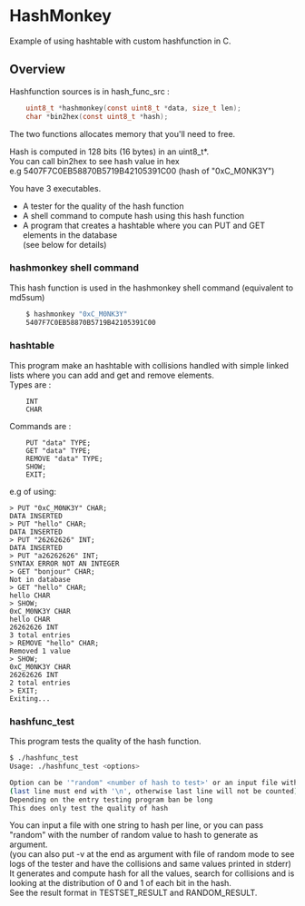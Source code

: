 # HashMonkey
Example of using hashtable with custom hashfunction in C.

## Overview

Hashfunction sources is in hash_func_src :
```c
    uint8_t *hashmonkey(const uint8_t *data, size_t len);
    char *bin2hex(const uint8_t *hash);
```
The two functions allocates memory that you'll need to free.  
  
Hash is computed in 128 bits (16 bytes) in an uint8_t*.  
You can call bin2hex to see hash value in hex  
    e.g 5407F7C0EB58870B5719B42105391C00 (hash of "0xC_M0NK3Y")
  
You have 3 executables.
- A tester for the quality of the hash function
- A shell command to compute hash using this hash function
- A program that creates a hashtable where you can PUT and GET elements in the database  
(see below for details)
  
### hashmonkey shell command
This hash function is used in the hashmonkey shell command (equivalent to md5sum)
```bash
    $ hashmonkey "0xC_M0NK3Y"
    5407F7C0EB58870B5719B42105391C00
```

### hashtable
This program make an hashtable with collisions handled with simple linked lists where you can add and get and remove elements.  
Types are :  
```
    INT  
    CHAR  
```
Commands are :
```
    PUT "data" TYPE;
    GET "data" TYPE;
    REMOVE "data" TYPE;
    SHOW;
    EXIT;
```
e.g of using:
```
> PUT "0xC_M0NK3Y" CHAR;
DATA INSERTED
> PUT "hello" CHAR;
DATA INSERTED
> PUT "26262626" INT;
DATA INSERTED
> PUT "a26262626" INT;
SYNTAX ERROR NOT AN INTEGER
> GET "bonjour" CHAR;
Not in database
> GET "hello" CHAR;
hello CHAR
> SHOW;
0xC_M0NK3Y CHAR
hello CHAR
26262626 INT
3 total entries
> REMOVE "hello" CHAR;
Removed 1 value
> SHOW;
0xC_M0NK3Y CHAR
26262626 INT
2 total entries
> EXIT;
Exiting...
```

### hashfunc_test
This program tests the quality of the hash function.
```bash
$ ./hashfunc_test 
Usage: ./hashfunc_test <options>

Option can be '"random" <number of hash to test>' or an input file with one string to hash per line (with no blank lines)
(last line must end with '\n', otherwise last line will not be counted)
Depending on the entry testing program ban be long
This does only test the quality of hash
```
You can input a file with one string to hash per line, or you can pass "random" with the number of random value to hash to generate as argument.  
(you can also put -v at the end as argument with file of random mode to see logs of the tester and have the collisions and same values printed in stderr)  
It generates and compute hash for all the values, search for collisions and is looking at the distribution of 0 and 1 of each bit in the hash.  
See the result format in TESTSET_RESULT and RANDOM_RESULT.  
